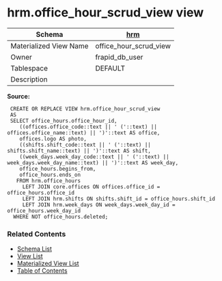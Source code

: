 # hrm.office_hour_scrud_view view

| Schema | [hrm](../../schemas/hrm.md) |
| ------ | ----------------------------------------------- |
| Materialized View Name | office_hour_scrud_view |
| Owner | frapid_db_user |
| Tablespace | DEFAULT |
| Description |  |

**Source:**

```plpgsql
 CREATE OR REPLACE VIEW hrm.office_hour_scrud_view
 AS
 SELECT office_hours.office_hour_id,
    ((offices.office_code::text || ' ('::text) || offices.office_name::text) || ')'::text AS office,
    offices.logo AS photo,
    ((shifts.shift_code::text || ' ('::text) || shifts.shift_name::text) || ')'::text AS shift,
    ((week_days.week_day_code::text || ' ('::text) || week_days.week_day_name::text) || ')'::text AS week_day,
    office_hours.begins_from,
    office_hours.ends_on
   FROM hrm.office_hours
     LEFT JOIN core.offices ON offices.office_id = office_hours.office_id
     LEFT JOIN hrm.shifts ON shifts.shift_id = office_hours.shift_id
     LEFT JOIN hrm.week_days ON week_days.week_day_id = office_hours.week_day_id
  WHERE NOT office_hours.deleted;
```


### Related Contents
* [Schema List](../../schemas.md)
* [View List](../../views.md)
* [Materialized View List](../../materialized-views.md)
* [Table of Contents](../../README.md)


